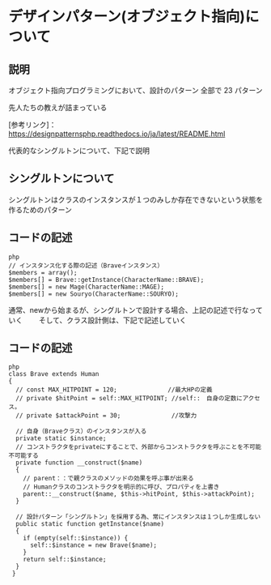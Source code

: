 # デザインパターン(オブジェクト指向)について
## 説明
オブジェクト指向プログラミングにおいて、設計のパターン
全部で 23 パターン

先人たちの教えが詰まっている

[参考リンク]：https://designpatternsphp.readthedocs.io/ja/latest/README.html

 代表的なシングルトンについて、下記で説明
 
 ## シングルトンについて
 シングルトンはクラスのインスタンスが１つのみしか存在できないという状態を作るためのパターン
 
 ## コードの記述
 
```
php
// インスタンス化する際の記述（Braveインスタンス）
$members = array();
$members[] = Brave::getInstance(CharacterName::BRAVE);
$members[] = new Mage(CharacterName::MAGE);
$members[] = new Souryo(CharacterName::SOURYO);

```
通常、newから始まるが、シングルトンで設計する場合、上記の記述で行なっていく　　
そして、クラス設計側は、下記で記述していく　　
## コードの記述
```
php
class Brave extends Human
{
  // const MAX_HITPOINT = 120;              //最大HPの定義
  // private $hitPoint = self::MAX_HITPOINT; //self::　自身の定数にアクセス。
  // private $attackPoint = 30;              //攻撃力

  // 自身（Braveクラス）のインスタンスが入る
  private static $instance;
  // コンストラクタをprivateにすることで、外部からコンストラクタを呼ぶことを不可能不可能する
  private function __construct($name)
  {
    // parent：：で親クラスのメソッドの効果を呼ぶ事が出来る
    // Humanクラスのコンストラクタを明示的に呼び、プロパティを上書き
    parent::__construct($name, $this->hitPoint, $this->attackPoint);
  }

  // 設計パターン「シングルトン」を採用する為、常にインスタンスは１つしか生成しない
  public static function getInstance($name)
  {
    if (empty(self::$instance)) {
      self::$instance = new Brave($name);
    }
    return self::$instance;
  }
 }

```
